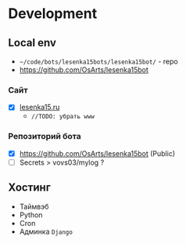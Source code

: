 # Development

## Local env

- `~/code/bots/lesenka15bots/lesenka15bot/` - repo
- https://github.com/OsArts/lesenka15bot

### Сайт

- [x] [lesenka15.ru](https://lesenka15.ru/)
  - `//TODO: убрать www `

### Репозиторий бота

- [x] https://github.com/OsArts/lesenka15bot (Public)
- [ ] Secrets > vovs03/mylog ?

## Хостинг

- Таймвэб
- Python
- Cron
- Админка `Django`
